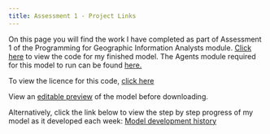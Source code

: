 ```yaml
---
title: Assessment 1 - Project Links
---
```



On this page you will find the work I have completed as part of Assessment 1 of the Programming for Geographic Information Analysts module. 
[Click here](https://github.com/davidosh96/Assessment_1) to view the code for my finished model.
The Agents module required for this model to run can be found [here.](https://github.com/davidosh96/Assessment_1)


To view the licence for this code, [click here]()


View an [editable preview](https://davidosh96.github.io/modelpreview.html) of the model before downloading.


Alternatively, click the link below to view the step by step progress of my model as it developed each week:
[Model development history](https://github.com/davidosh96/Assessment_1)
